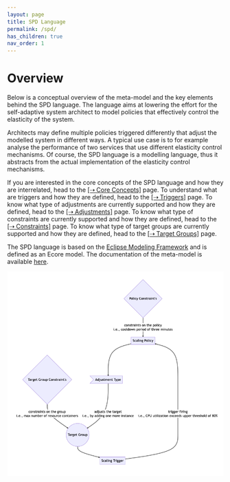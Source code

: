 ```yaml
---
layout: page
title: SPD Language
permalink: /spd/
has_children: true
nav_order: 1
---
```

# Overview

Below is a conceptual overview of the meta-model and the key elements behind the SPD language. The language aims at lowering
the effort for the self-adaptive system architect to model policies that effectively control the elasticity of the system.

Architects may define multiple policies triggered differently that adjust the modelled system in different ways. A typical use case 
is to for example analyse the performance of two services that use different elasticity control mechanisms. Of course, the SPD language 
is a modelling language, thus it abstracts from the actual implementation of the elasticity control mechanisms. 

If you are interested in the core concepts of the SPD language and how they are interrelated, head to the [[⇢ Core Concepts]](../overview/) page.
To understand what are triggers and how they are defined, head to the [[⇢ Triggers]](../triggers/) page. To know what type of adjustments are currently supported and how they are defined, head to the [[⇢ Adjustments]](../adjustments/) page. 
To know what type of constraints are currently supported and how they are defined, head to the [[⇢ Constraints]](../constraints/) page. 
To know what type of target groups are currently supported and how they are defined, head to the [[⇢ Target Groups]](../targets/) page.

The SPD language is based on the [Eclipse Modeling Framework](https://www.eclipse.org/modeling/emf/) and is defined as an Ecore model. 
The documentation of the meta-model is available [here](../docu/).

![SPD Language Overview](../images/spd-overview.png)
